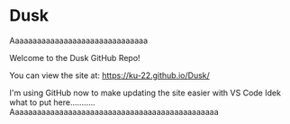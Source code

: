 # Dusk
Aaaaaaaaaaaaaaaaaaaaaaaaaaaaaaa

Welcome to the Dusk GitHub Repo!

You can view the site at: https://ku-22.github.io/Dusk/

I'm using GitHub now to make updating the site easier with VS Code
Idek what to put here...........
Aaaaaaaaaaaaaaaaaaaaaaaaaaaaaaaaaaaaaaaaaaaaaaa
